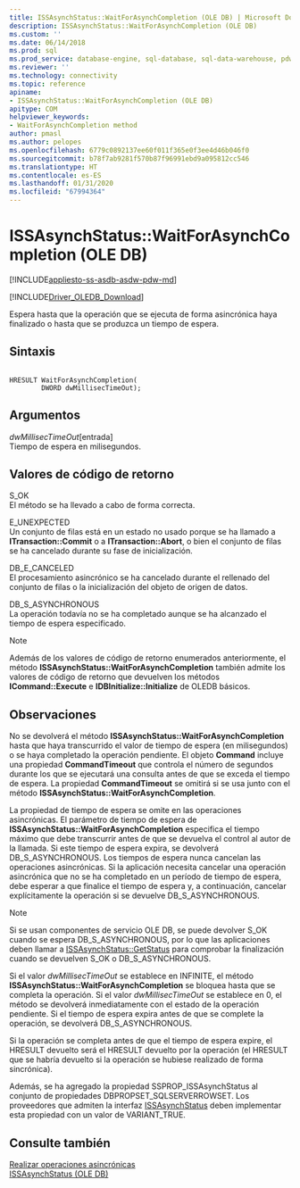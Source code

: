 ```yaml
---
title: ISSAsynchStatus::WaitForAsynchCompletion (OLE DB) | Microsoft Docs
description: ISSAsynchStatus::WaitForAsynchCompletion (OLE DB)
ms.custom: ''
ms.date: 06/14/2018
ms.prod: sql
ms.prod_service: database-engine, sql-database, sql-data-warehouse, pdw
ms.reviewer: ''
ms.technology: connectivity
ms.topic: reference
apiname:
- ISSAsynchStatus::WaitForAsynchCompletion (OLE DB)
apitype: COM
helpviewer_keywords:
- WaitForAsynchCompletion method
author: pmasl
ms.author: pelopes
ms.openlocfilehash: 6779c0892137ee60f011f365e0f3ee4d46b046f0
ms.sourcegitcommit: b78f7ab9281f570b87f96991ebd9a095812cc546
ms.translationtype: HT
ms.contentlocale: es-ES
ms.lasthandoff: 01/31/2020
ms.locfileid: "67994364"
---
```

# <a name="issasynchstatuswaitforasynchcompletion-ole-db"></a>ISSAsynchStatus::WaitForAsynchCompletion (OLE DB)
[!INCLUDE[appliesto-ss-asdb-asdw-pdw-md](../../../includes/appliesto-ss-asdb-asdw-pdw-md.md)]

[!INCLUDE[Driver_OLEDB_Download](../../../includes/driver_oledb_download.md)]

  Espera hasta que la operación que se ejecuta de forma asincrónica haya finalizado o hasta que se produzca un tiempo de espera.  
  
## <a name="syntax"></a>Sintaxis  
  
```  
  
HRESULT WaitForAsynchCompletion(   
        DWORD dwMillisecTimeOut);  
```  
  
## <a name="arguments"></a>Argumentos  
 *dwMillisecTimeOut*[entrada]  
 Tiempo de espera en milisegundos.  
  
## <a name="return-code-values"></a>Valores de código de retorno  
 S_OK  
 El método se ha llevado a cabo de forma correcta.  
  
 E_UNEXPECTED  
 Un conjunto de filas está en un estado no usado porque se ha llamado a **ITransaction::Commit** o a **ITransaction::Abort**, o bien el conjunto de filas se ha cancelado durante su fase de inicialización.  
  
 DB_E_CANCELED  
 El procesamiento asincrónico se ha cancelado durante el rellenado del conjunto de filas o la inicialización del objeto de origen de datos.  
  
 DB_S_ASYNCHRONOUS  
 La operación todavía no se ha completado aunque se ha alcanzado el tiempo de espera especificado.  
  
> [!NOTE]  
>  Además de los valores de código de retorno enumerados anteriormente, el método **ISSAsynchStatus::WaitForAsynchCompletion** también admite los valores de código de retorno que devuelven los métodos **ICommand::Execute** e **IDBInitialize::Initialize** de OLEDB básicos.  
  
## <a name="remarks"></a>Observaciones  
 No se devolverá el método **ISSAsynchStatus::WaitForAsynchCompletion** hasta que haya transcurrido el valor de tiempo de espera (en milisegundos) o se haya completado la operación pendiente. El objeto **Command** incluye una propiedad **CommandTimeout** que controla el número de segundos durante los que se ejecutará una consulta antes de que se exceda el tiempo de espera. La propiedad **CommandTimeout** se omitirá si se usa junto con el método **ISSAsynchStatus::WaitForAsynchCompletion**.  
  
 La propiedad de tiempo de espera se omite en las operaciones asincrónicas. El parámetro de tiempo de espera de **ISSAsynchStatus::WaitForAsynchCompletion** especifica el tiempo máximo que debe transcurrir antes de que se devuelva el control al autor de la llamada. Si este tiempo de espera expira, se devolverá DB_S_ASYNCHRONOUS. Los tiempos de espera nunca cancelan las operaciones asincrónicas. Si la aplicación necesita cancelar una operación asincrónica que no se ha completado en un período de tiempo de espera, debe esperar a que finalice el tiempo de espera y, a continuación, cancelar explícitamente la operación si se devuelve DB_S_ASYNCHRONOUS.  
  
> [!NOTE]  
>  Si se usan componentes de servicio OLE DB, se puede devolver S_OK cuando se espera DB_S_ASYNCHRONOUS, por lo que las aplicaciones deben llamar a [ISSAsynchStatus::GetStatus](../../oledb/ole-db-interfaces/issasynchstatus-getstatus-ole-db.md) para comprobar la finalización cuando se devuelven S_OK o DB_S_ASYNCHRONOUS.  
  
 Si el valor *dwMillisecTimeOut* se establece en INFINITE, el método **ISSAsynchStatus::WaitForAsynchCompletion** se bloquea hasta que se completa la operación. Si el valor *dwMillisecTimeOut* se establece en 0, el método se devolverá inmediatamente con el estado de la operación pendiente. Si el tiempo de espera expira antes de que se complete la operación, se devolverá DB_S_ASYNCHRONOUS.  
  
 Si la operación se completa antes de que el tiempo de espera expire, el HRESULT devuelto será el HRESULT devuelto por la operación (el HRESULT que se habría devuelto si la operación se hubiese realizado de forma sincrónica).  
  
 Además, se ha agregado la propiedad SSPROP_ISSAsynchStatus al conjunto de propiedades DBPROPSET_SQLSERVERROWSET. Los proveedores que admiten la interfaz [ISSAsynchStatus](../../oledb/ole-db-interfaces/issasynchstatus-ole-db.md) deben implementar esta propiedad con un valor de VARIANT_TRUE.  
  
## <a name="see-also"></a>Consulte también  
 [Realizar operaciones asincrónicas](../../oledb/features/performing-asynchronous-operations.md)   
 [ISSAsynchStatus &#40;OLE DB&#41;](../../oledb/ole-db-interfaces/issasynchstatus-ole-db.md)  
  
  
